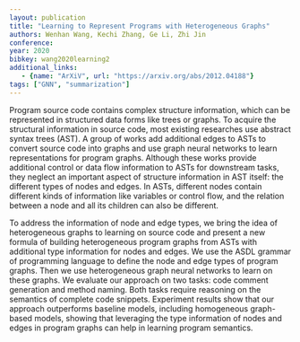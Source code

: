 ```yaml
---
layout: publication
title: "Learning to Represent Programs with Heterogeneous Graphs"
authors: Wenhan Wang, Kechi Zhang, Ge Li, Zhi Jin
conference:
year: 2020
bibkey: wang2020learning2
additional_links:
   - {name: "ArXiV", url: "https://arxiv.org/abs/2012.04188"}
tags: ["GNN", "summarization"]
---
```

Program source code contains complex structure information, which can be represented in structured data forms like trees or graphs. To acquire the structural information in source code, most existing researches use abstract syntax trees (AST). A group of works add additional edges to ASTs to convert source code into graphs and use graph neural networks to learn representations for program graphs. Although these works provide additional control or data flow information to ASTs for downstream tasks, they neglect an important aspect of structure information in AST itself: the different types of nodes and edges. In ASTs, different nodes contain different kinds of information like variables or control flow, and the relation between a node and all its children can also be different.

To address the information of node and edge types, we bring the idea of heterogeneous graphs to learning on source code and present a new formula of building heterogeneous program graphs from ASTs with additional type information for nodes and edges. We use the ASDL grammar of programming language to define the node and edge types of program graphs. Then we use heterogeneous graph neural networks to learn on these graphs. We evaluate our approach on two tasks: code comment generation and method naming. Both tasks require reasoning on the semantics of complete code snippets. Experiment results show that our approach outperforms baseline models, including homogeneous graph-based models, showing that leveraging the type information of nodes and edges in program graphs can help in learning program semantics. 
